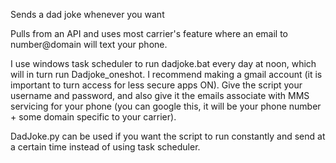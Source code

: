 Sends a dad joke whenever you want

Pulls from an API and uses most carrier's feature where an email to number@domain will text your phone.

I use windows task scheduler to run dadjoke.bat every day at noon, which will in turn run Dadjoke_oneshot. I recommend making a gmail account (it is important to turn access for less secure apps ON). Give the script your username and password, and also give it the emails associate with MMS servicing for your phone (you can google this, it will be your phone number + some domain specific to your carrier).

DadJoke.py can be used if you want the script to run constantly and send at a certain time instead of using task scheduler.